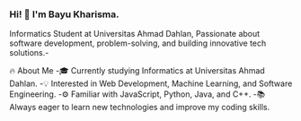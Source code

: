 ### Hi! 👋 I'm Bayu Kharisma.
Informatics Student at Universitas Ahmad Dahlan, Passionate about software development, problem-solving, and building innovative tech solutions.-

🔥 About Me
-🎓 Currently studying Informatics at Universitas Ahmad Dahlan.
-💡 Interested in Web Development, Machine Learning, and Software Engineering.
-⚙️ Familiar with JavaScript, Python, Java, and C++.
-📚 Always eager to learn new technologies and improve my coding skills.
